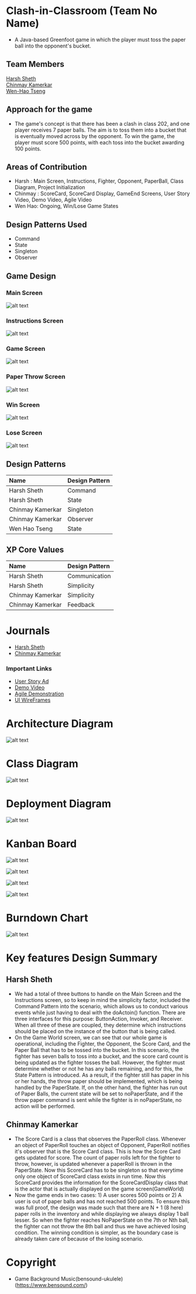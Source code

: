 # Clash-in-Classroom (Team No Name)

- A Java-based Greenfoot game in which the player must toss the paper ball into the opponent's bucket.

## Team Members

[Harsh Sheth](https://github.com/harsh-sheth7)<br>
[Chinmay Kamerkar](https://github.com/mercury297)<br>
[Wen-Hao Tseng](https://github.com/Wenhao-Tseng)

## Approach for the game

- The game's concept is that there has been a clash in class 202, and one player receives 7 paper balls. The aim is to toss them into a bucket that is eventually moved across by the opponent. To win the game, the player must score 500 points, with each toss into the bucket awarding 100 points.

## Areas of Contribution

- Harsh : Main Screen, Instructions, Fighter, Opponent, PaperBall, Class Diagram, Project Initialization
- Chinmay : ScoreCard, ScoreCard Display, GameEnd Screens, User Story Video, Demo Video, Agile Video
- Wen Hao: Ongoing, Win/Lose Game States

## Design Patterns Used

- Command
- State
- Singleton
- Observer

## Game Design

### Main Screen

![alt text](https://github.com/nguyensjsu/fa21-202-team-no-name/blob/main/Screenshots/Main%20Screen.png)

### Instructions Screen

![alt text](https://github.com/nguyensjsu/fa21-202-team-no-name/blob/main/Screenshots/Instructions%20Screen.png)

### Game Screen

![alt text](https://github.com/nguyensjsu/fa21-202-team-no-name/blob/main/Screenshots/Game%20Screen.png)

### Paper Throw Screen

![alt text](https://github.com/nguyensjsu/fa21-202-team-no-name/blob/main/Screenshots/Paper%20throw%20screen.png)

### Win Screen

![alt text](https://github.com/nguyensjsu/fa21-202-team-no-name/blob/main/Screenshots/Win%20Screen.png)

### Lose Screen

![alt text](https://github.com/nguyensjsu/fa21-202-team-no-name/blob/main/Screenshots/Lose%20Screen.png)

## Design Patterns

| Name             | Design Pattern |
| :--------------- | :------------- |
| Harsh Sheth      | Command        |
| Harsh Sheth      | State          |
| Chinmay Kamerkar | Singleton      |
| Chinmay Kamerkar | Observer       |
| Wen Hao Tseng    | State          |

## XP Core Values

| Name             | Design Pattern |
| :--------------- | :------------- |
| Harsh Sheth      | Communication  |
| Harsh Sheth      | Simplicity     |
| Chinmay Kamerkar | Simplicity     |
| Chinmay Kamerkar | Feedback       |

# Journals

- [Harsh Sheth](https://github.com/nguyensjsu/fa21-202-team-no-name/blob/main/Journals/Harsh.md)
- [Chinmay Kamerkar](https://github.com/nguyensjsu/fa21-202-team-no-name/blob/main/Journals/Chinmay.md)

### Important Links

- [User Story Ad](https://youtu.be/C439PqK_hs8)
- [Demo Video](https://youtu.be/s4BULVYJZeI)
- [Agile Demonstration](https://youtu.be/hs0AzeUElnA)
- [UI WireFrames](https://github.com/nguyensjsu/fa21-202-team-no-name/tree/main/Diagrams/UI%20Wireframes)

# Architecture Diagram

![alt text](https://github.com/nguyensjsu/fa21-202-team-no-name/blob/main/Diagrams/Architecture.png)

# Class Diagram

![alt text](https://github.com/nguyensjsu/fa21-202-team-no-name/blob/main/Diagrams/Class%20Diagram.png)

# Deployment Diagram

![alt text](https://github.com/nguyensjsu/fa21-202-team-no-name/blob/main/Diagrams/Deployment.png)

# Kanban Board

![alt text](https://github.com/nguyensjsu/fa21-202-team-no-name/blob/main/Screenshots/Kanban%20Board%20mid.png)

![alt text](https://github.com/nguyensjsu/fa21-202-team-no-name/blob/main/Screenshots/KanbanChinmay1.png)

![alt text](https://github.com/nguyensjsu/fa21-202-team-no-name/blob/main/Screenshots/Kanban%20Board%20complete.png)

![alt text](https://github.com/nguyensjsu/fa21-202-team-no-name/blob/main/Screenshots/KanbanChinmay2.png)

# Burndown Chart

![alt text](https://github.com/nguyensjsu/fa21-202-team-no-name/blob/main/Diagrams/Burndown%20Chart.png)

# Key features Design Summary

## Harsh Sheth

- We had a total of three buttons to handle on the Main Screen and the Instructions screen, so to keep in mind the simplicity factor, included the Command Pattern into the scenario, which allows us to conduct various events while just having to deal with the doActoin() function. There are three interfaces for this purpose: ButtonAction, Invoker, and Receiver. When all three of these are coupled, they determine which instructions should be placed on the instance of the button that is being called.
- On the Game World screen, we can see that our whole game is operational, including the Fighter, the Opponent, the Score Card, and the Paper Ball that has to be tossed into the bucket. In this scenario, the fighter has seven balls to toss into a bucket, and the score card count is being updated as the fighter tosses the ball. However, the fighter must determine whether or not he has any balls remaining, and for this, the State Pattern is introduced. As a result, if the fighter still has paper in his or her hands, the throw paper should be implemented, which is being handled by the PaperState. If, on the other hand, the fighter has run out of Paper Balls, the current state will be set to noPaperState, and if the throw paper command is sent while the fighter is in noPaperState, no action will be performed.

## Chinmay Kamerkar

- The Score Card is a class that observes the PaperRoll class. Whenever an object of PaperRoll touches an object of Opponent, PaperRoll notifies it's observer that is the Score Card class. This is how the Score Card gets updated for score. The count of paper rolls left for the fighter to throw, however, is updated whenever a paperRoll is thrown in the PaperState. Now this ScoreCard has to be singleton so that everytime only one object of ScoreCard class exists in run time. Now this ScoreCard provides the information for the ScoreCardDisplay class that is the actor that is actually displayed on the game screen(GameWorld)
- Now the game ends in two cases: 1) A user scores 500 points or 2) A user is out of paper balls and has not reached 500 points. To ensure this was full proof, the design was made such that there are N + 1 (8 here) paper rolls in the inventory and while displaying we always display 1 ball lesser. So when the fighter reaches NoPaperState on the 7th or Nth ball, the fighter can not throw the 8th ball and thus we have achieved losing condition. The winning condition is simpler, as the boundary case is already taken care of because of the losing scenario.

# Copyright

- Game Background Music(bensound-ukulele) (https://www.bensound.com/)

